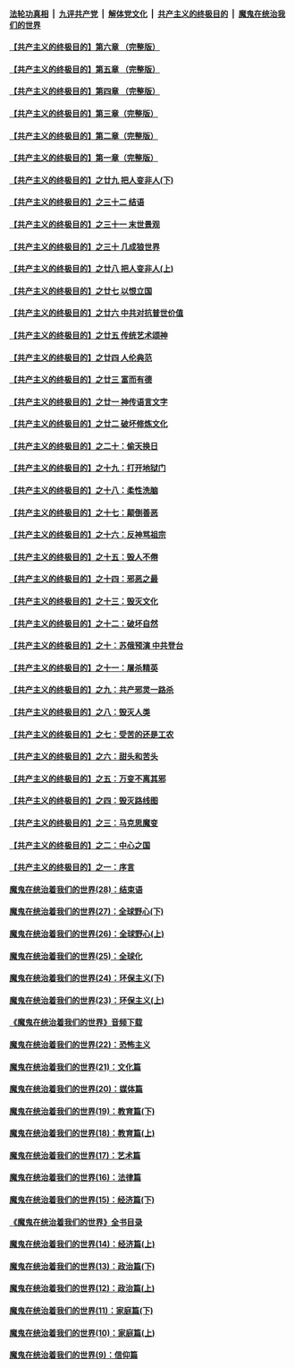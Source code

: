 ####  [法轮功真相](../../../../basic/blob/master/README.md?t=06140231) &nbsp;|&nbsp; [九评共产党](../../../../9ping.md/blob/master/README.md?t=06140231) &nbsp;|&nbsp; [解体党文化](../../../../jtdwh.md/blob/master/README.md?t=06140231)  &nbsp;|&nbsp; [共产主义的终极目的](../../../../gczydzjmd.md/blob/master/README.md?t=06140231) &nbsp;|&nbsp; [魔鬼在统治我们的世界](../../../../mgztzwmdsj.md/blob/master/README.md?t=06140231) 

#### [【共产主义的终极目的】第六章 （完整版）](../pages/nsc422/n11428913.md?t=06140231) 

#### [【共产主义的终极目的】第五章 （完整版）](../pages/nsc422/n11428912.md?t=06140231) 

#### [【共产主义的终极目的】第四章 （完整版）](../pages/nsc422/n11428907.md?t=06140231) 

#### [【共产主义的终极目的】第三章（完整版）](../pages/nsc422/n11428848.md?t=06140231) 

#### [【共产主义的终极目的】第二章（完整版）](../pages/nsc422/n11428831.md?t=06140231) 

#### [【共产主义的终极目的】第一章（完整版）](../pages/nsc422/n11417651.md?t=06140231) 

#### [【共产主义的终极目的】之廿九 把人变非人(下)](../pages/nsc422/n11344140.md?t=06140231) 

#### [【共产主义的终极目的】之三十二 结语](../pages/nsc422/n11360535.md?t=06140231) 

#### [【共产主义的终极目的】之三十一 末世景观](../pages/nsc422/n11351129.md?t=06140231) 

#### [【共产主义的终极目的】之三十 几成狼世界](../pages/nsc422/n11348280.md?t=06140231) 

#### [【共产主义的终极目的】之廿八 把人变非人(上)](../pages/nsc422/n11340492.md?t=06140231) 

#### [【共产主义的终极目的】之廿七 以恨立国](../pages/nsc422/n11336944.md?t=06140231) 

#### [【共产主义的终极目的】之廿六 中共对抗普世价值](../pages/nsc422/n11324785.md?t=06140231) 

#### [【共产主义的终极目的】之廿五 传统艺术颂神](../pages/nsc422/n11296396.md?t=06140231) 

#### [【共产主义的终极目的】之廿四 人伦典范](../pages/nsc422/n11296397.md?t=06140231) 

#### [【共产主义的终极目的】之廿三 富而有德](../pages/nsc422/n11283598.md?t=06140231) 

#### [【共产主义的终极目的】之廿一 神传语言文字](../pages/nsc422/n11263265.md?t=06140231) 

#### [【共产主义的终极目的】之廿二 破坏修炼文化](../pages/nsc422/n11245728.md?t=06140231) 

#### [【共产主义的终极目的】之二十：偷天换日](../pages/nsc422/n11238846.md?t=06140231) 

#### [【共产主义的终极目的】之十九：打开地狱门](../pages/nsc422/n11206376.md?t=06140231) 

#### [【共产主义的终极目的】之十八：柔性洗脑](../pages/nsc422/n11199994.md?t=06140231) 

#### [【共产主义的终极目的】之十七：颠倒善恶](../pages/nsc422/n11179782.md?t=06140231) 

#### [【共产主义的终极目的】之十六：反神骂祖宗](../pages/nsc422/n11166798.md?t=06140231) 

#### [【共产主义的终极目的】之十五：毁人不倦](../pages/nsc422/n11166792.md?t=06140231) 

#### [【共产主义的终极目的】之十四：邪恶之最](../pages/nsc422/n11150249.md?t=06140231) 

#### [【共产主义的终极目的】之十三：毁灭文化](../pages/nsc422/n11135227.md?t=06140231) 

#### [【共产主义的终极目的】之十二：破坏自然](../pages/nsc422/n11135214.md?t=06140231) 

#### [【共产主义的终极目的】之十：苏俄预演 中共登台](../pages/nsc422/n11118424.md?t=06140231) 

#### [【共产主义的终极目的】之十一：屠杀精英](../pages/nsc422/n11118442.md?t=06140231) 

#### [【共产主义的终极目的】之九：共产邪灵一路杀](../pages/nsc422/n11114139.md?t=06140231) 

#### [【共产主义的终极目的】之八：毁灭人类](../pages/nsc422/n11108503.md?t=06140231) 

#### [【共产主义的终极目的】之七：受苦的还是工农](../pages/nsc422/n11101809.md?t=06140231) 

#### [【共产主义的终极目的】之六：甜头和苦头](../pages/nsc422/n11096971.md?t=06140231) 

#### [【共产主义的终极目的】之五：万变不离其邪](../pages/nsc422/n11091285.md?t=06140231) 

#### [【共产主义的终极目的】之四：毁灭路线图](../pages/nsc422/n11086284.md?t=06140231) 

#### [【共产主义的终极目的】之三：马克思魔变](../pages/nsc422/n11061941.md?t=06140231) 

#### [【共产主义的终极目的】之二：中心之国](../pages/nsc422/n11047728.md?t=06140231) 

#### [【共产主义的终极目的】之一：序言](../pages/nsc422/n11086077.md?t=06140231) 

#### [魔鬼在统治着我们的世界(28)：结束语](../pages/nsc422/n10936246.md?t=06140231) 

#### [魔鬼在统治着我们的世界(27)：全球野心(下)](../pages/nsc422/n10928319.md?t=06140231) 

#### [魔鬼在统治着我们的世界(26)：全球野心(上)](../pages/nsc422/n10900318.md?t=06140231) 

#### [魔鬼在统治着我们的世界(25)：全球化](../pages/nsc422/n10788205.md?t=06140231) 

#### [魔鬼在统治着我们的世界(24)：环保主义(下)](../pages/nsc422/n10695307.md?t=06140231) 

#### [魔鬼在统治着我们的世界(23)：环保主义(上)](../pages/nsc422/n10688613.md?t=06140231) 

#### [《魔鬼在统治着我们的世界》音频下载](../pages/nsc422/n10635553.md?t=06140231) 

#### [魔鬼在统治着我们的世界(22)：恐怖主义](../pages/nsc422/n10614727.md?t=06140231) 

#### [魔鬼在统治着我们的世界(21)：文化篇](../pages/nsc422/n10597706.md?t=06140231) 

#### [魔鬼在统治着我们的世界(20)：媒体篇](../pages/nsc422/n10586579.md?t=06140231) 

#### [魔鬼在统治着我们的世界(19)：教育篇(下)](../pages/nsc422/n10564808.md?t=06140231) 

#### [魔鬼在统治着我们的世界(18)：教育篇(上)](../pages/nsc422/n10526970.md?t=06140231) 

#### [魔鬼在统治着我们的世界(17)：艺术篇](../pages/nsc422/n10499093.md?t=06140231) 

#### [魔鬼在统治着我们的世界(16)：法律篇](../pages/nsc422/n10485969.md?t=06140231) 

#### [魔鬼在统治着我们的世界(15)：经济篇(下)](../pages/nsc422/n10469975.md?t=06140231) 

#### [《魔鬼在统治着我们的世界》全书目录](../pages/nsc422/n10464261.md?t=06140231) 

#### [魔鬼在统治着我们的世界(14)：经济篇(上)](../pages/nsc422/n10457370.md?t=06140231) 

#### [魔鬼在统治着我们的世界(13)：政治篇(下)](../pages/nsc422/n10448270.md?t=06140231) 

#### [魔鬼在统治着我们的世界(12)：政治篇(上)](../pages/nsc422/n10444576.md?t=06140231) 

#### [魔鬼在统治着我们的世界(11)：家庭篇(下)](../pages/nsc422/n10440961.md?t=06140231) 

#### [魔鬼在统治着我们的世界(10)：家庭篇(上)](../pages/nsc422/n10435448.md?t=06140231) 

#### [魔鬼在统治着我们的世界(9)：信仰篇](../pages/nsc422/n10432159.md?t=06140231) 

